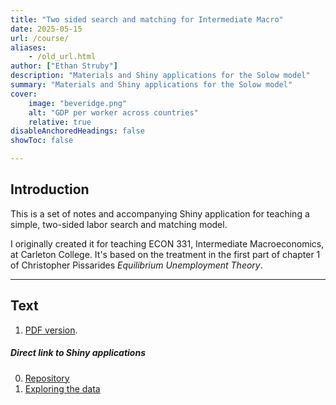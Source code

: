 ```yaml
---
title: "Two sided search and matching for Intermediate Macro" 
date: 2025-05-15
url: /course/
aliases:
    - /old_url.html
author: ["Ethan Struby"]
description: "Materials and Shiny applications for the Solow model" 
summary: "Materials and Shiny applications for the Solow model"
cover:
    image: "beveridge.png"
    alt: "GDP per worker across countries"
    relative: true
disableAnchoredHeadings: false
showToc: false

---
```


## Introduction

This is a set of notes and accompanying Shiny application for teaching a simple, two-sided labor search and matching model. 

I originally created it for teaching ECON 331, Intermediate Macroeconomics, at Carleton College. It's based on the treatment in the first part of chapter 1 of Christopher Pissarides _Equilibrium Unemployment Theory_.



---

## Text

1. [PDF version](../static/DMP_notes.pdf).  


##### Direct link to Shiny applications

0. [Repository](https://github.com/estruby/shiny_dmp)
1. [Exploring the data](https://shinyapps.carleton.edu/estruby/dmp/)

